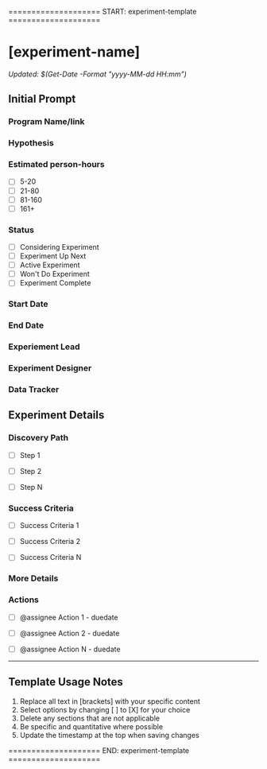 ==================== START: experiment-template ====================
# [experiment-name]

*Updated: $(Get-Date -Format "yyyy-MM-dd HH:mm")*

## Initial Prompt
<!-- 
COMPLETE THIS SECTION FIRST
This section provides the essential context needed for stakeholders to quickly understand your program.
Fill this out before proceeding with the detailed sections below.
Both questions can be asked and answered in a single response.
Check the users initial request as they may have provided some of this information.
-->

### Program Name/link
<!-- Provide a reference name and or link to the program document -->


### Hypothesis
<!-- Provide a hypothesis to test, should be short while also being clear about the overall scope/goal of the experiment -->

<!--
End of initial required section.
-->

### Estimated person-hours
<!-- Select ONE of the following estimates of the number of person-hours required to run the experiment. -->
- [ ] 5-20
- [ ] 21-80
- [ ] 81-160
- [ ] 161+

### Status
<!-- Select ONE of the following to signify the current status of the experiment.  When starting a new experiment, select "Considering Experiment" -->
- [ ] Considering Experiment
- [ ] Experiment Up Next
- [ ] Active Experiment
- [ ] Won't Do Experiment
- [ ] Experiment Complete

### Start Date
<!-- Provide the date the experiment is expected to start -->

### End Date
<!-- Provide the date the experiment is expected to end -->


<!-- the following 3 roles will be filled in outside of this template, we should keep the placeholders for reference -->
### Experiement Lead

### Experiment Designer

### Data Tracker


## Experiment Details

### Discovery Path
<!-- Provide a list of the steps taken to discover the experiment
ie:
- [ ] Conduct 10+ taste test sessions with participants
- [ ] Understand current cookie and milk pairing habits
- [ ] Identify which cookie attributes enhance the milk-drinking experience
- [ ] Explore if participants are willing to try new or unconventional pairings
- [ ] Test and compare classic vs. experimental cookie options
- [ ] Collect feedback and flavor ratings from each participant
- [ ] Track most selected and highest-rated pairings using a simple survey or tally system
 -->
- [ ] Step 1
- [ ] Step 2
- [ ] Step N


### Success Criteria
<!-- Provide a list of the success criteria for the experiment
ie:
- [ ] 10 taste test sessions completed with feedback documented by [insert date]
- [ ] 75%+ of participants identify a preferred cookie-milk combo
- [ ] At least one new or non-obvious pairing gets strong positive feedback
- [ ] Participants express interest in future taste tests or sharing pairings
- [ ] Top 3 pairings clearly identified from aggregated feedback
 --> 
- [ ] Success Criteria 1
- [ ] Success Criteria 2
- [ ] Success Criteria N


### More Details
<!-- Provide any additional details about the experiment that are not covered in the other sections.  This also includes links to any relevant documents or resources that are relevant to the experiment and may not be part of this document.

This section is optional, but prompt the user if they do have content to add.
-->

### Actions
<!-- Provide a list of the actions that are required to complete the experiment with datess and assignees to ensure success.
ie:
- [ ] @someone Recruit 10+ participants for cookie & milk taste testing - Apr 11, 2025
- [ ] @someone else Finalize list of cookies to test and design tasting guide - Apr 4, 2025
- [ ] @someone else else Set up tracking system for feedback and pairing popularity - Apr 11, 2025
 -->
- [ ] @assignee Action 1 - duedate
- [ ] @assignee Action 2 - duedate
- [ ] @assignee Action N - duedate


---
<!-- For AI Remove this section when using the template -->
## Template Usage Notes
1. Replace all text in [brackets] with your specific content
2. Select options by changing [ ] to [X] for your choice
3. Delete any sections that are not applicable
4. Be specific and quantitative where possible
5. Update the timestamp at the top when saving changes

==================== END: experiment-template ====================